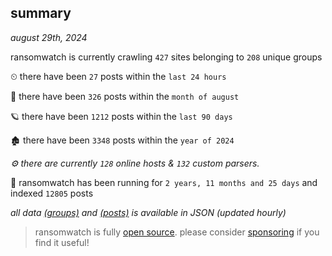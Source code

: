 
## summary
_august 29th, 2024_

ransomwatch is currently crawling `427` sites belonging to `208` unique groups

⏲ there have been `27` posts within the `last 24 hours`

🦈 there have been `326` posts within the `month of august`

🪐 there have been `1212` posts within the `last 90 days`

🏚 there have been `3348` posts within the `year of 2024`

_⚙️ there are currently `128` online hosts & `132` custom parsers._

🦕 ransomwatch has been running for `2 years, 11 months and 25 days` and indexed `12805` posts

_all data  [(groups)](http://ransomwhat.telemetry.ltd/groups) and [(posts)](http://ransomwhat.telemetry.ltd/posts) is available in JSON (updated hourly)_

> ransomwatch is fully [open source](https://github.com/joshhighet/ransomwatch#ransomwatch--). please consider [sponsoring](https://github.com/sponsors/joshhighet) if you find it useful!
